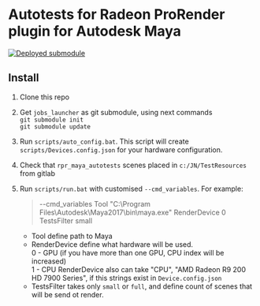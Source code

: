 # Autotests for Radeon ProRender plugin for Autodesk Maya
[![Deployed submodule](https://rpr.cis.luxoft.com/buildStatus/icon?job=Utils/jobs_launcher-Deploy&build=last&config=release-badge)](https://rpr.cis.luxoft.com/job/Utils/job/jobs_launcher-Deploy)

## Install
 1. Clone this repo
 2. Get `jobs_launcher` as git submodule, using next commands  
 `git submodule init`  
 `git submodule update`
 3. Run `scripts/auto_config.bat`. This script will create `scripts/Devices.config.json` for your hardware configuration.  
 4. Check that `rpr_maya_autotests` scenes placed in `c:/JN/TestResources` from gitlab
 5. Run `scripts/run.bat` with customised `--cmd_variables`. For example:  
 
     > --cmd_variables Tool "C:\Program Files\Autodesk\Maya2017\bin\maya.exe" RenderDevice 0 TestsFilter small  
     * Tool define path to Maya  
     * RenderDevice define what hardware will be used.  
         0 - GPU (if you have more than one GPU, CPU index will be increased)  
         1 - CPU
         RenderDevice also can take "CPU", "AMD Radeon R9 200  HD 7900 Series", if this strings exist in `Device.config.json`  
     * TestsFilter takes only `small` or `full`, and define count of scenes that will be send ot render.  
